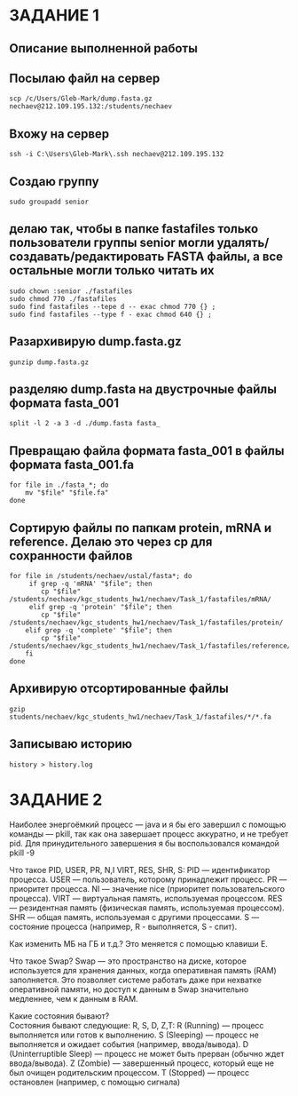 # ЗАДАНИЕ 1

## Описание выполненной работы
## Посылаю файл на сервер
```
scp /c/Users/Gleb-Mark/dump.fasta.gz nechaev@212.109.195.132:/students/nechaev
```
## Вхожу на сервер 
```
ssh -i C:\Users\Gleb-Mark\.ssh nechaev@212.109.195.132
```
## Создаю группу
```
sudo groupadd senior
```
## делаю так, чтобы в папке fastafiles только пользователи группы senior могли удалять/создавать/редактировать FASTA файлы, а все остальные могли только читать их
```
sudo chown :senior ./fastafiles
sudo chmod 770 ./fastafiles
sudo find fastafiles --tepe d -- exac chmod 770 {} ;
sudo find fastafiles --type f - exac chmod 640 {} ;
```
## Разархивирую dump.fasta.gz
```
gunzip dump.fasta.gz
```
## разделяю dump.fasta на двустрочные файлы формата fasta_001
```
split -l 2 -a 3 -d ./dump.fasta fasta_
```
## Превращаю файла формата fasta_001 в файлы формата fasta_001.fa
```
for file in ./fasta_*; do
    mv "$file" "$file.fa" 
done
```
## Сортирую файлы по папкам protein, mRNA и reference. Делаю это через cp для сохранности файлов
```
for file in /students/nechaev/ustal/fasta*; do 
     if grep -q 'mRNA' "$file"; then
        cp "$file" /students/nechaev/kgc_students_hw1/nechaev/Task_1/fastafiles/mRNA/
     elif grep -q 'protein' "$file"; then
        cp "$file" /students/nechaev/kgc_students_hw1/nechaev/Task_1/fastafiles/protein/
    elif grep -q 'complete' "$file"; then
        cp "$file" /students/nechaev/kgc_students_hw1/nechaev/Task_1/fastafiles/reference/
    fi
done
```

## Архивирую отсортированные файлы 
```
gzip students/nechaev/kgc_students_hw1/nechaev/Task_1/fastafiles/*/*.fa
```
## Записываю историю
```
history > history.log
```


# ЗАДАНИЕ 2

Наиболее энергоёмкий процесс — java и я бы его завершил с помощью команды — pkill, так как она завершает процесс аккуратно, и не требует pid. 
Для принудительного завершения я бы воспользовался командой pkill -9

Что такое PID, USER, PR, N,I VIRT, RES, SHR, S:
PID — идентификатор процесса.
USER — пользователь, которому принадлежит процесс.
PR — приоритет процесса.
NI — значение nice (приоритет пользовательского процесса).
VIRT — виртуальная память, используемая процессом.
RES — резидентная память (физическая память, используемая процессом).
SHR — общая память, используемая с другими процессами.
S — состояние процесса (например, R - выполняется, S - спит).

Как изменить МБ на ГБ и т.д.?
Это меняется с помощью клавиши Е. 

Что такое Swap? 
Swap — это пространство на диске, которое используется для хранения данных, когда оперативная память (RAM) заполняется. Это позволяет системе работать даже при нехватке оперативной памяти, но доступ к данным в Swap значительно медленнее, чем к данным в RAM.

Какие состояния бывают?  
Состояния бывают следующие: R, S, D, Z,T:
R (Running) — процесс выполняется или готов к выполнению.
S (Sleeping) — процесс не выполняется и ожидает события (например, ввода/вывода).
D (Uninterruptible Sleep) — процесс не может быть прерван (обычно ждет ввода/вывода).
Z (Zombie) — завершенный процесс, который еще не был очищен родительским процессом.
T (Stopped) — процесс остановлен (например, с помощью сигнала)
